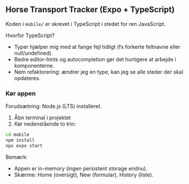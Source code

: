 
## Horse Transport Tracker (Expo + TypeScript)

Koden i `mobile/` er skrevet i TypeScript i stedet for ren JavaScript.

Hvorfor TypeScript?
- Typer hjælper mig med at fange fejl tidligt (fx forkerte feltnavne eller null/undefined).
- Bedre editor-hints og autocompletion gør det hurtigere at arbejde i komponenterne.
- Nem refaktorering: ændrer jeg en type, kan jeg se alle steder der skal opdateres.

### Kør appen

Forudsætning: Node.js (LTS) installeret.

1. Åbn terminal i projektet
2. Kør nedenstående to trin:

```sh
cd mobile
npm install
npx expo start
```


Bemærk:
- Appen er in-memory (ingen persistent storage endnu).
- Skærme: Home (oversigt), New (formular), History (liste).
  

